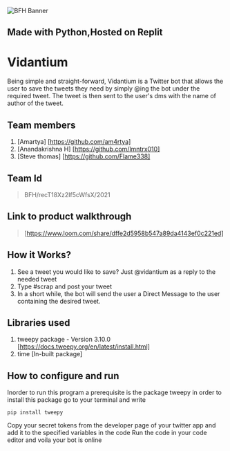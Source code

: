 ![BFH Banner](https://trello-attachments.s3.amazonaws.com/542e9c6316504d5797afbfb9/542e9c6316504d5797afbfc1/39dee8d993841943b5723510ce663233/Frame_19.png)
## __Made with Python__,__Hosted on Replit__
# Vidantium
Being simple and straight-forward, Vidantium is a Twitter bot that allows the user to save the tweets they need by simply @ing the bot under the required tweet. The tweet is then sent to the user's dms with the name of author of the tweet.
## Team members
1. [Amartya] [https://github.com/am4rtya]
2. [Anandakrishna H] [https://github.com/lmntrx010]
3. [Steve thomas] [https://github.com/Flame338]
## Team Id
>BFH/recT18Xz2If5cWfsX/2021
## Link to product walkthrough
>[https://www.loom.com/share/dffe2d5958b547a89da4143ef0c221ed]
## How it Works?
1. See a tweet you would like to save? Just @vidantium as a reply to the needed tweet
2. Type #scrap and post your tweet
3. In a short while, the bot will send the user a Direct Message to the user containing the desired tweet.
## Libraries used
1. tweepy package - Version 3.10.0 [https://docs.tweepy.org/en/latest/install.html]
2. time [In-built package]
## How to configure and run
Inorder to run this program a prerequisite is the package tweepy in order to install this package go to your terminal and write
```terminal
pip install tweepy
```
Copy your secret tokens from the developer page of your twitter app and add it to the specified variables in the code
Run the code in your code editor and voila your bot is online
                                                                
                                                               
                                                              
